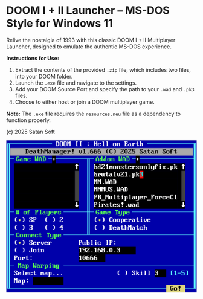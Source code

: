 # DOOM I + II Launcher – MS-DOS Style for Windows 11

Relive the nostalgia of 1993 with this classic DOOM I + II Multiplayer Launcher, designed to emulate the authentic MS-DOS experience.

**Instructions for Use:**

1. Extract the contents of the provided `.zip` file, which includes two files, into your DOOM folder.
2. Launch the `.exe` file and navigate to the settings.
3. Add your DOOM Source Port and specify the path to your `.wad` and `.pk3` files.
4. Choose to either host or join a DOOM multiplayer game.

**Note:** The `.exe` file requires the `resources.neu` file as a dependency to function properly.

(c) 2025 Satan Soft

![Screenshot of the DeathLauncher](https://raw.githubusercontent.com/schnalz-digital/deathmanager/refs/heads/main/deathmanager-v1.666a.png)
